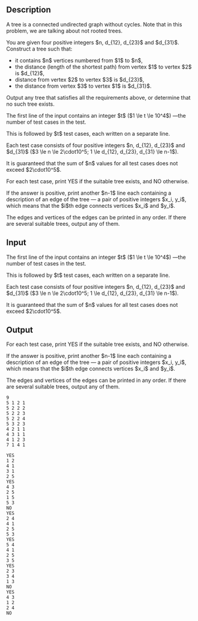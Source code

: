 ## Description

<div><p>A tree is a connected undirected graph without cycles. Note that in this problem, we are talking about not rooted trees.</p><p>You are given four positive integers $n, d_{12}, d_{23}$ and $d_{31}$. Construct a tree such that:</p><ul> <li> it contains $n$ vertices numbered from $1$ to $n$, </li><li> the distance (length of the shortest path) from vertex $1$ to vertex $2$ is $d_{12}$, </li><li> distance from vertex $2$ to vertex $3$ is $d_{23}$, </li><li> the distance from vertex $3$ to vertex $1$ is $d_{31}$. </li></ul><p>Output any tree that satisfies all the requirements above, or determine that no such tree exists.</p></div><div class="input-specification"><p>The first line of the input contains an integer $t$ ($1 \le t \le 10^4$)&nbsp;—the number of test cases in the test.</p><p>This is followed by $t$ test cases, each written on a separate line.</p><p>Each test case consists of four positive integers $n, d_{12}, d_{23}$ and $d_{31}$ ($3 \le n \le 2\cdot10^5; 1 \le d_{12}, d_{23}, d_{31} \le n-1$).</p><p>It is guaranteed that the sum of $n$ values for all test cases does not exceed $2\cdot10^5$.</p></div><div class="output-specification"><p>For each test case, print <span class="tex-font-style-tt">YES</span> if the suitable tree exists, and <span class="tex-font-style-tt">NO</span> otherwise. </p><p>If the answer is positive, print another $n-1$ line each containing a description of an edge of the tree — a pair of positive integers $x_i, y_i$, which means that the $i$th edge connects vertices $x_i$ and $y_i$. </p><p>The edges and vertices of the edges can be printed in any order. If there are several suitable trees, output any of them.</p></div>

## Input

<p>The first line of the input contains an integer $t$ ($1 \le t \le 10^4$)&nbsp;—the number of test cases in the test.</p><p>This is followed by $t$ test cases, each written on a separate line.</p><p>Each test case consists of four positive integers $n, d_{12}, d_{23}$ and $d_{31}$ ($3 \le n \le 2\cdot10^5; 1 \le d_{12}, d_{23}, d_{31} \le n-1$).</p><p>It is guaranteed that the sum of $n$ values for all test cases does not exceed $2\cdot10^5$.</p>

## Output

<p>For each test case, print <span class="tex-font-style-tt">YES</span> if the suitable tree exists, and <span class="tex-font-style-tt">NO</span> otherwise. </p><p>If the answer is positive, print another $n-1$ line each containing a description of an edge of the tree — a pair of positive integers $x_i, y_i$, which means that the $i$th edge connects vertices $x_i$ and $y_i$. </p><p>The edges and vertices of the edges can be printed in any order. If there are several suitable trees, output any of them.</p>





```input1|2,4,6,8,10
9
5 1 2 1
5 2 2 2
5 2 2 3
5 2 2 4
5 3 2 3
4 2 1 1
4 3 1 1
4 1 2 3
7 1 4 1
```




```output1
YES
1 2
4 1
3 1
2 5
YES
4 3
2 5
1 5
5 3
NO
YES
2 4
4 1
2 5
5 3
YES
5 4
4 1
2 5
3 5
YES
2 3
3 4
1 3
NO
YES
4 3
1 2
2 4
NO
```


